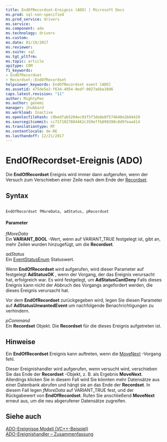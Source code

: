 ```yaml
---
title: EndOfRecordset-Ereignis (ADO) | Microsoft Docs
ms.prod: sql-non-specified
ms.prod_service: drivers
ms.service: 
ms.component: ado
ms.technology: drivers
ms.custom: 
ms.date: 01/19/2017
ms.reviewer: 
ms.suite: sql
ms.tgt_pltfrm: 
ms.topic: article
apitype: COM
f1_keywords:
- EndOfRecordset
- Recordset::EndOfRecordset
helpviewer_keywords: EndOfRecordset event [ADO]
ms.assetid: 475de5e2-f634-4954-9edf-0027a6ba38d6
caps.latest.revision: "11"
author: MightyPen
ms.author: genemi
manager: jhubbard
ms.workload: Inactive
ms.openlocfilehash: c9bedfab5204ec93f5f3de8e0f574640e2b04429
ms.sourcegitcommit: cc71f1027884462c359effb898390c8d97eaa414
ms.translationtype: MT
ms.contentlocale: de-DE
ms.lasthandoff: 12/21/2017
---
```

# <a name="endofrecordset-event-ado"></a>EndOfRecordset-Ereignis (ADO)
Die **EndOfRecordset** Ereignis wird immer dann aufgerufen, wenn der Versuch zum Verschieben einer Zeile nach dem Ende der [Recordset](../../../ado/reference/ado-api/recordset-object-ado.md).  
  
## <a name="syntax"></a>Syntax  
  
```  
  
EndOfRecordset fMoreData, adStatus, pRecordset  
```  
  
#### <a name="parameters"></a>Parameter  
 *fMoreData*  
 Ein **VARIANT_BOOL** -Wert, wenn auf VARIANT_TRUE festgelegt ist, gibt an, mehr Zeilen wurden hinzugefügt, um die **Recordset**.  
  
 *adStatus*  
 Ein [EventStatusEnum](../../../ado/reference/ado-api/eventstatusenum.md) Statuswert.  
  
 Wenn **EndOfRecordset** wird aufgerufen, wird dieser Parameter auf festgelegt **AdStatusOK** , wenn der Vorgang, der das Ereignis verursacht hat, erfolgreich war. Es wird festgelegt, um **AdStatusCantDeny** Falls dieses Ereignis kann nicht der Abbruch des Vorgangs angefordert werden, die dieses Ereignis verursacht hat.  
  
 Vor dem **EndOfRecordset** zurückgegeben wird, legen Sie diesen Parameter auf **AdStatusUnwantedEvent** um nachfolgende Benachrichtigungen zu verhindern.  
  
 *pCommand*  
 Ein **Recordset** Objekt. Die **Recordset** für die dieses Ereignis aufgetreten ist.  
  
## <a name="remarks"></a>Hinweise  
 Ein **EndOfRecordset** Ereignis kann auftreten, wenn die [MoveNext](../../../ado/reference/ado-api/movefirst-movelast-movenext-and-moveprevious-methods-ado.md) -Vorgang fehl.  
  
 Dieser Ereignishandler wird aufgerufen, wenn versucht wird, verschieben Sie das Ende der **Recordset** -Objekt, z. B. als Ergebnis **MoveNext**. Allerdings klicken Sie in diesem Fall wird Sie könnten mehr Datensätze aus einer Datenbank abrufen und hängt sie an das Ende der **Recordset**. In diesem Fall legen *fMoreData* auf VARIANT_TRUE fest, und der Rückgabewert von **EndOfRecordset**. Rufen Sie anschließend **MoveNext** erneut aus, um die neu abgerufener Datensätze zugreifen.  
  
## <a name="see-also"></a>Siehe auch  
 [ADO-Ereignisse Modell (VC++-Beispiel)](../../../ado/reference/ado-api/ado-events-model-example-vc.md)   
 [ADO-Ereignishandler – Zusammenfassung](../../../ado/guide/data/ado-event-handler-summary.md)
